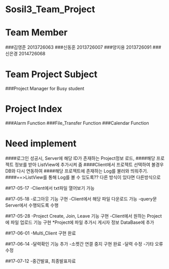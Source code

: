 # Sosil3_Team_Project
# Team Member
###김영준 2013726063
###신동훈 2013726007
###양지용 2013726091
###신은경 2014726068

# Team Project Subject
###Project Manager for Busy student

# Project Index
###Alarm Function
###File_Transfer Function
###Calendar Function

# Need implement
####로그인 성공시, Server에 해당 ID가 존재하는 Project정보 로드,
####해당 프로젝트 정보를 받아 ListView에 추가시켜 줌
####Client에서 프로젝트 선택하여 볼경우 DB와 다시 연동하여
####해당 프로젝트에 존재하는 Log를 불러와 띄워주기.
####==>ListView를 통해 Log를 볼 수 있도록?? 다른 방식이 있다면 다른방식으로

##17-05-17
-Client에서 txt파일 열어보기 가능

##17-05-18
-로그아웃 기능 구현
-Client에서 해당 파일 다운로드 가능
-query문 Server에서 수행되도록 수행

##17-05-28
-Project Create, Join, Leave 기능 구현
-Client에서 원하는 Project에 파일 업로드 기능 구현
*Project에 파일 추가시 게시자 정보 DataBase에 추가

##17-06-01
-Multi_Client 구현 완료

##17-06-14
-달력확인 기능 추가
-소켓간 연결 중지 구현 완료
-달력 수정
-기타 오류 수정

##17-07-12
-중간발표, 최종발표자료 
